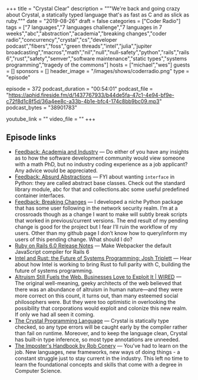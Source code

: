 +++
title = "Crystal Clear"
description = """We're back and going crazy about Crystal, a statically typed language that's as fast as C and as slick as ruby."""
date = "2019-08-26"
draft = false
categories = ["Coder Radio"]
tags = ["7 languages","7 languages challenge","7 languages in 7 weeks","abc","abstraction","academia","breaking changes","coder radio","concurrency","crystal","cs","developer podcast","fibers","foss","green threads","intel","julia","jupiter broadcasting","macros","math","nil","null","null-safety","python","rails","rails 6","rust","safety","semver","software maintenance","static types","systems programming","tragedy of the commons"]
hosts = ["michael","wes"]
guests = []
sponsors = []
header_image = "/images/shows/coderradio.png"
type = "episode"

episode = 372
podcast_duration = "00:54:01"
podcast_file = "https://aphid.fireside.fm/d/1437767933/b44de5fa-47c1-4e94-bf9e-c72f8d1c8f5d/36a4ee8c-a33b-4b1e-bfc4-174c8bb9bc09.mp3"
podcast_bytes = "38901783"

youtube_link = ""
video_file = ""
+++

## Episode links

  * [Feedback: Academia and Industry](https://slexy.org/view/s207igrpde "Feedback: Academia and Industry") — Do either of you have any insights as to how the software development community would view someone with a math PhD, but no industry coding experience as a job applicant? Any advice would be appreciated. 
  * [Feedback: Absurd Abstractions](https://www.reddit.com/r/CoderRadio/comments/ct01ux/absurd_abstractions_coder_radio_371/ "Feedback: Absurd Abstractions") — FYI about wanting `interface` in Python: they are called abstract base classes. Check out the standard library module, abc for that and collections.abc some useful predefined container interfaces. 
  * [Feedback: Breaking Changes](https://slexy.org/view/s21lBcB8Op "Feedback: Breaking Changes") — I developed a niche Python package that has some user following in the network security realm. I’m at a crossroads though as a change I want to make will subtly break scripts that worked in previous/current versions. The end result of my pending change is good for the project but I fear I’ll ruin the workflow of my users. Other than my github page I don’t know how to query/inform my users of this pending change. What should I do?
  * [Ruby on Rails 6.0 Release Notes](https://edgeguides.rubyonrails.org/6_0_release_notes.html "Ruby on Rails 6.0 Release Notes") — Make Webpacker the default JavaScript compiler for Rails 6
  * [Intel and Rust: the Future of Systems Programming: Josh Triplett](https://www.youtube.com/watch?v=l9hM0h6IQDo "Intel and Rust: the Future of Systems Programming: Josh Triplett") — Hear about how Intel is working to bring Rust to full parity with C, building the future of systems programming.
  * [Altruism Still Fuels the Web. Businesses Love to Exploit It | WIRED](https://www.wired.com/story/altruism-open-source-fuels-web-businesses-love-to-exploit-it/ "Altruism Still Fuels the Web. Businesses Love to Exploit It | WIRED") — The original well-meaning, geeky architects of the web believed that there was an abundance of altruism in human nature—and they were more correct on this count, it turns out, than many esteemed social philosophers were. But they were too optimistic in overlooking the possibility that corporations would exploit and colonize this new realm. If only we had all seen it coming.
  * [The Crystal Programming Language](https://crystal-lang.org/ "The Crystal Programming Language") — Crystal is statically type checked, so any type errors will be caught early by the compiler rather than fail on runtime. Moreover, and to keep the language clean, Crystal has built-in type inference, so most type annotations are unneeded. 
  * [The Imposter's Handbook by Rob Conery](https://www.goodreads.com/book/show/31572054-the-imposter-s-handbook "The Imposter's Handbook by Rob Conery") — You've had to learn on the job. New languages, new frameworks, new ways of doing things - a constant struggle just to stay current in the industry. This left no time to learn the foundational concepts and skills that come with a degree in Computer Science.

